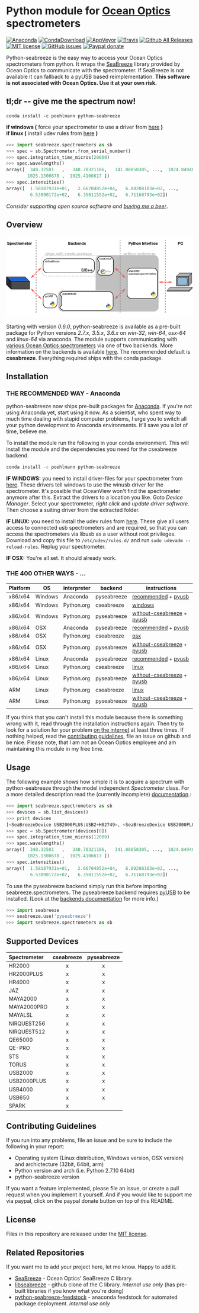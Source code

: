 # Python module for [Ocean Optics](http://www.oceanoptics.com/) spectrometers

[![Anaconda](https://anaconda.org/poehlmann/python-seabreeze/badges/version.svg)](https://anaconda.org/poehlmann/python-seabreeze)
[![CondaDownload](https://anaconda.org/poehlmann/python-seabreeze/badges/downloads.svg)]()
[![AppVeyor](https://img.shields.io/appveyor/ci/ap--/python-seabreeze.svg?label=win-whl&style=flat-square)](https://ci.appveyor.com/project/ap--/python-seabreeze)
[![Travis](https://img.shields.io/travis/ap--/python-seabreeze.svg?label=osx-whl&style=flat-square)](https://travis-ci.org/ap--/python-seabreeze)
[![Github All Releases](https://img.shields.io/github/downloads/ap--/python-seabreeze/total.svg?style=flat-square)]()
[![MIT license](http://img.shields.io/badge/license-MIT-yellowgreen.svg?style=flat-square)](http://opensource.org/licenses/MIT)
[![GitHub issues](https://img.shields.io/github/issues/ap--/python-seabreeze.svg?style=flat-square)](https://github.com/ap--/python-seabreeze/issues)
[![Paypal donate](http://img.shields.io/badge/paypal-donate-blue.svg?style=flat-square)](https://paypal.me/apoehlmann)

Python-seabreeze is the easy way to access your Ocean Optics spectrometers from
python. It wraps the [SeaBreeze](http://oceanoptics.com/product/seabreeze/)
library provided by Ocean Optics to communicate with the spectrometer. If
SeaBreeze is not available it can fallback to a pyUSB based reimplementation.
**This software is not associated with Ocean Optics. Use it at your own risk.**



## tl;dr -- give me the spectrum now!

```
conda install -c poehlmann python-seabreeze
```

**if windows (** force your spectrometer to use a driver from [here](misc/windows-driver-files.zip) **)** <br>
**if linux (** install udev rules from [here](misc/10-oceanoptics.rules) **)**

```python
>>> import seabreeze.spectrometers as sb
>>> spec = sb.Spectrometer.from_serial_number()
>>> spec.integration_time_micros(20000)
>>> spec.wavelengths()
array([  340.32581   ,   340.70321186,   341.08058305, ...,  1024.84940994,
        1025.1300678 ,  1025.4106617 ])
>>> spec.intensities()
array([  1.58187931e+01,   2.66704852e+04,   6.80208103e+02, ...,
         6.53090172e+02,   6.35011552e+02,   6.71168793e+02])
```

_Consider supporting open source software and_ [_buying me a beer_](https://paypal.me/apoehlmann).



## Overview

![overview](docs/overview.png)

Starting with version _0.6.0_, python-seabreeze is available as a pre-built
package for Python versions _2.7.x_, _3.5.x_, _3.6.x_ on _win-32_, _win-64_,
_osx-64_ and _linux-64_ via anaconda. The module supports communicating with
[various Ocean Optics spectrometers](#supported-devices) via one of two
backends. More information on the backends is available
[here](docs/BACKENDS.md). The recommended default is **cseabreeze**.
Everything required ships with the conda package.



## Installation


### THE RECOMMENDED WAY - Anaconda

python-seabreeze now ships pre-built packages for
[Anaconda](https://www.continuum.io/downloads). If you're not using Anaconda
yet, start using it now. As a scientist, who spent way to much time dealing
with stupid computer problems, I urge you to switch all your python development
to Anaconda environments. It'll save you a lot of time, believe me. 

To install the module run the following in your conda environment. This will
install the module and the dependencies you need for the cseabreeze backend.

```bash
conda install -c poehlmann python-seabreeze
```

**IF WINDOWS:**
you need to install driver-files for your spectrometer from [here](misc/windows-driver-files.zip). These drivers tell windows to use the winusb driver for the spectrometer. It's
possible that OceanView won't find the spectrometer anymore after this. Extract the drivers to a location you like. Goto _Device Manager_. Select your spectrometer, _right click_ and _update driver software_.
Then choose a suiting driver from the extracted folder.

**IF LINUX:**
you need to install the udev rules from [here](misc/10-oceanoptics.rules). These give all users access to connected usb spectrometers and are required, so that you can access the
spectrometers via libusb as a user without root privileges. Download and copy this file to `/etc/udev/rules.d/` and run `sudo udevadm --reload-rules`. Replug your spectrometer.

**IF OSX:**
You're all set. It should already work.


### THE 400 OTHER WAYS - ...

| Platform | OS      | interpreter | backend     | instructions |
| -------- | ------- | ----------- | ----------  | ------------ |
| x86/x64  | Windows | Anaconda    | pyseabreeze | [recommended](README.md#the-recommended-way---anaconda) + [pyusb](docs/BACKENDS.md#install-pyseabreeze)
| x86/x64  | Windows | Python.org  | cseabreeze  | [windows](docs/WINDOWS_INSTALL.md)
| x86/x64  | Windows | Python.org  | pyseabreeze | [without-cseabreeze](docs/BACKENDS.md#install-python-seabreeze-without-cseabreeze) + [pyusb](docs/BACKENDS.md#install-pyseabreeze)
| x86/x64  | OSX     | Anaconda    | pyseabreeze | [recommended](README.md#the-recommended-way---anaconda) + [pyusb](docs/BACKENDS.md#install-pyseabreeze)
| x86/x64  | OSX     | Python.org  | cseabreeze  | [osx](docs/MACOSX_INSTALL.md)
| x86/x64  | OSX     | Python.org  | pyseabreeze | [without-cseabreeze](docs/BACKENDS.md#install-python-seabreeze-without-cseabreeze) + [pyusb](docs/BACKENDS.md#install-pyseabreeze)
| x86/x64  | Linux   | Anaconda    | pyseabreeze | [recommended](README.md#the-recommended-way---anaconda) + [pyusb](docs/BACKENDS.md#install-pyseabreeze)
| x86/x64  | Linux   | Python.org  | cseabreeze  | [linux](docs/LINUX_INSTALL.md)
| x86/x64  | Linux   | Python.org  | pyseabreeze | [without-cseabreeze](docs/BACKENDS.md#install-python-seabreeze-without-cseabreeze) + [pyusb](docs/BACKENDS.md#install-pyseabreeze)
| ARM      | Linux   | Python.org  | cseabreeze  | [linux](docs/LINUX_INSTALL.md)
| ARM      | Linux   | Python.org  | pyseabreeze | [without-cseabreeze](docs/BACKENDS.md#install-python-seabreeze-without-cseabreeze) + [pyusb](docs/BACKENDS.md#install-pyseabreeze)

If you think that you can't install this module because there is something
wrong with it, read through the installation instructions again. Then try to
look for a solution for your problem [on the internet](https://www.google.com)
at least three times. If nothing helped, read the [contributing
guidelines](#contributing-guidelines), file an issue on github and be nice.
Please note, that I am not an Ocean Optics employee and am maintaining this
module in my free time.


## Usage

The following example shows how simple it is to acquire a spectrum with
python-seabreeze through the model independent _Spectrometer_ class. For a more
detailed description read the (currently incomplete) [documentation](docs/DOCUMENTATION.md).:

```python
>>> import seabreeze.spectrometers as sb
>>> devices = sb.list_devices()
>>> print devices
[<SeaBreezeDevice USB2000PLUS:USB2+H02749>, <SeaBreezeDevice USB2000PLUS:USB2+H02751>]
>>> spec = sb.Spectrometer(devices[0])
>>> spec.integration_time_micros(12000)
>>> spec.wavelengths()
array([  340.32581   ,   340.70321186,   341.08058305, ...,  1024.84940994,
        1025.1300678 ,  1025.4106617 ])
>>> spec.intensities()
array([  1.58187931e+01,   2.66704852e+04,   6.80208103e+02, ...,
         6.53090172e+02,   6.35011552e+02,   6.71168793e+02])
```

To use the pyseabreeze backend simply run this before importing
seabreeze.spectrometers. The pyseabreeze backend requires [pyUSB](https://walac.github.io/pyusb/) to be
installed. (Look at the [backends documentation](docs/BACKENDS.md) for more
info.)

```python
>>> import seabreeze
>>> seabreeze.use('pyseabreeze')
>>> import seabreeze.spectrometers as sb
```

## Supported Devices

| Spectrometer | cseabreeze | pyseabreeze |
|:-------------|:----------:|:-----------:|
| HR2000       |     x      |      x      |
| HR2000PLUS   |     x      |      x      |
| HR4000       |     x      |      x      |
| JAZ          |     x      |      x      |
| MAYA2000     |     x      |      x      |
| MAYA2000PRO  |     x      |      x      |
| MAYALSL      |     x      |      x      |
| NIRQUEST256  |     x      |      x      |
| NIRQUEST512  |     x      |      x      |
| QE65000      |     x      |      x      |
| QE-PRO       |     x      |      x      |
| STS          |     x      |      x      |
| TORUS        |     x      |      x      |
| USB2000      |     x      |      x      |
| USB2000PLUS  |     x      |      x      |
| USB4000      |     x      |      x      |
| USB650       |     x      |      x      |
| SPARK        |     x      |             |


## Contributing Guidelines

If you run into any problems, file an issue and be sure to include the
following in your report:

- Operating system (Linux distribution, Windows version, OSX version) and
  archictecture (32bit, 64bit, arm)
- Python version and arch (i.e. Python 2.7.10 64bit)
- python-seabreeze version

If you want a feature implemented, please file an issue, or create a pull
request when you implement it yourself. And if you would like to support me via
paypal, click on the paypal donate button on top of this README.

 
## License

Files in this repository are released under the [MIT license](LICENSE.md).


## Related Repositories

If you want me to add your project here, let me know. Happy to add it.

- [SeaBreeze](https://sourceforge.net/projects/seabreeze/) - Ocean Optics' SeaBreeze C library.
- [libseabreeze](https://github.com/ap--/libseabreeze) - github clone of the C library. _internal use only_ (has pre-built libraries if you know what you're doing)
- [python-seabreeze-feedstock](https://github.com/ap--/python-seabreeze) - anaconda feedstock for automated package deployment. _internal use only_

